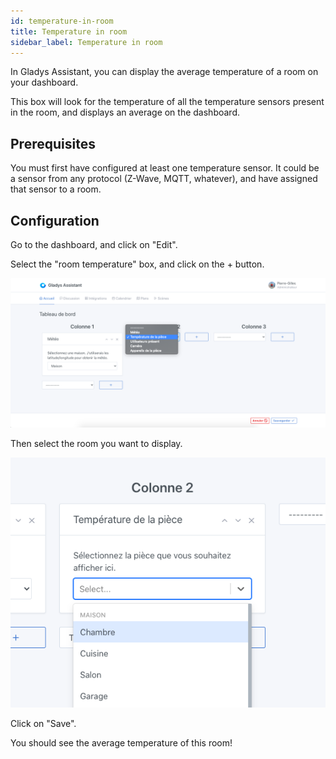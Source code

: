 ```yaml
---
id: temperature-in-room
title: Temperature in room
sidebar_label: Temperature in room
---
```


In Gladys Assistant, you can display the average temperature of a room on your dashboard.

This box will look for the temperature of all the temperature sensors present in the room, and displays an average on the dashboard.

## Prerequisites

You must first have configured at least one temperature sensor. It could be a sensor from any protocol (Z-Wave, MQTT, whatever), and have assigned that sensor to a room.

## Configuration

Go to the dashboard, and click on "Edit".

Select the "room temperature" box, and click on the + button.

![Add the temperature box to Gladys](../../static/img/docs/en/dashboard/temperature-in-room/select-box.png)

Then select the room you want to display.

![Select the room to display](../../static/img/docs/en/dashboard/temperature-in-room/select-room.png)

Click on "Save".

You should see the average temperature of this room!
